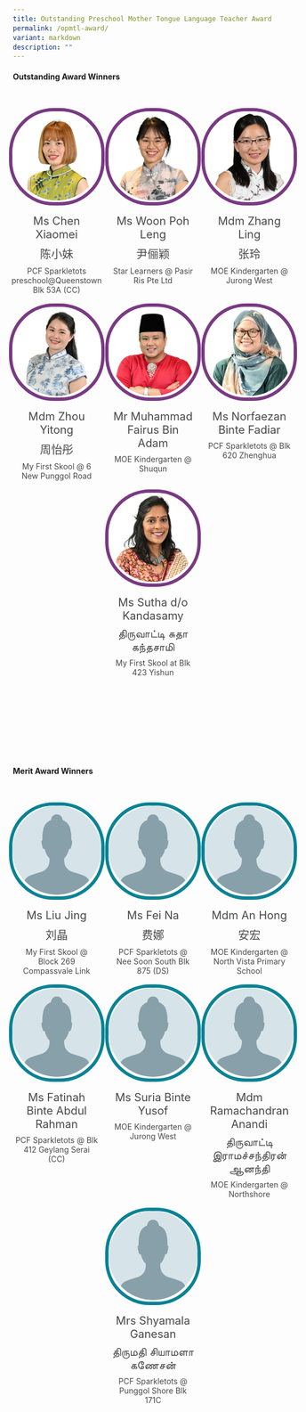 ```yaml
---
title: Outstanding Preschool Mother Tongue Language Teacher Award
permalink: /opmtl-award/
variant: markdown
description: ""
---
```

<style>
.entry-title{
  font-size: 2.25rem;
  font-weight: 700;
  margin-bottom: 2rem;
  text-align: center;
}
.entry-content p{
  text-align: justify;
}

.entry-title.supported-by{
  margin-bottom: 0;
  margin-top: 3rem;
}

.entry-content .buttons-container{
  align-items: center;
  column-gap: 1rem;
  display: flex;
  flex-wrap: wrap;
  justify-content: center;
}
.entry-content .buttons-container .btn-link{
  background-color: #7431e8;
  border-radius: 0.4rem;
  color: #fff;
  font-size: 1.5rem;
  margin-bottom: 1rem;
  padding: 15px 20px;
  text-align: center;
  text-decoration: none;
  width: 15rem;
}
.entry-content .buttons-container .btn-link:hover{
  background-color: lightgrey;
}

.entry-content.sharing-sessions{
  align-items: center;
  display: flex;
  flex-direction: column;
  row-gap: 1.5rem;
}
.entry-content.sharing-sessions .session-item{
  align-items: flex-start;
  background-color:#d84178;
  border-radius: 0.5rem;
  color: #ffffff;
  row-gap: 2rem;
  display: flex;
  font-size: 1.1rem;
  flex-direction: column;
  line-height: 1.2;
  justify-content: space-between;
  margin-bottom: 2rem;
  padding: 1rem;
  width: 100%;
}
.entry-content.sharing-sessions .session-item .lower-wrapper{
  display: flex;
  flex-direction: column;
  row-gap: 2rem;
  width: 100%;
}
.entry-content.sharing-sessions .session-item .session-link{
  border: 2px solid lightgrey;
  border-radius: 0.5rem;
  padding: 1rem;
  text-align: center;
}
.entry-content.sharing-sessions .session-item .session-link a{
  color: #ffffff;
}

.entry-content.sharing-sessions.malay-sessions .session-item{
  background-color: #a3c864;
}

.entry-content.sharing-sessions.tamil-sessions .session-item,
.entry-content.sharing-sessions.preschools-exhibitors .session-item{
  background-color: #9b4490;
}

.entry-content.sharing-sessions.english-sessions .session-item{
  background-color: #fa0;
}

.entry-content.sharing-sessions.primary-secondary-exhibitors .session-item{
  background-color: #a3c864;
}

.entry-content.sharing-sessions .session-item .session-link:hover{
  background-color: lightgrey;
}

.entry-content.sharing-session-item{
  font-size: 1.2rem;
}
.entry-content.sharing-session-item .sharing-sessions-nav{
  align-items: center;
  column-gap: 1rem;
  display: flex;
  flex-wrap: wrap;
  justify-content: space-between;
  padding-bottom: 1rem;
}
.entry-content.sharing-session-item .sharing-sessions-nav .inner-nav-wrapper{
  column-gap: 1rem;
  display: flex;
  flex: 2;
  flex-wrap: wrap;
  justify-content: flex-end;
  row-gap: 1rem;
}
.entry-content.sharing-session-item .sharing-sessions-nav .inner-nav-wrapper .nav-btn{
  background-color: #d84178;
  border-radius: 1rem;
  color: #fff;
  padding: 1rem 2rem;
  text-align: center;
  width: 100%;
}
.entry-content.sharing-session-item.malay-session .sharing-sessions-nav .inner-nav-wrapper .nav-btn{
  background-color: #a3c864;
}
.entry-content.sharing-session-item.tamil-session .sharing-sessions-nav .inner-nav-wrapper .nav-btn{
  background-color: #9b4490;
}
.entry-content.sharing-session-item.english-session .sharing-sessions-nav .inner-nav-wrapper .nav-btn{
  background-color: #fa0;
}
.entry-content.sharing-session-item .sharing-sessions-nav .inner-nav-wrapper .nav-btn:hover{
  background-color: lightgrey;
}
.entry-content.sharing-session-item .profile-wrapper{
  align-items: center;
  display: flex;
  flex-direction: row;
  column-gap: 2rem;
}
.entry-content.sharing-session-item .profile-wrapper > div{
  flex: 1;
}
.entry-content.sharing-session-item .profile-photo-container{
  align-items: center;
  column-gap: 1rem;
  display: flex;
  flex-wrap: wrap;
  justify-content: space-between;
  row-gap: 1rem;
}
.entry-content.sharing-session-item .profile-photo{
  align-items: center;
  column-gap: 2rem;
  display: flex;
  flex-wrap: wrap;
  justify-content: center;
  row-gap: 2rem;
  margin-bottom: 2rem;
}
.entry-content.sharing-session-item .profile-photo img{
  border-radius: 100px;
  width: 200px;
}
.entry-content.sharing-session-item.awardee-item .profile-photo img{
  border-radius: initial;
  width: 100%;
}
.entry-content.sharing-session-item .profile-name{
  font-weight: 700;
  margin-bottom: 3rem;
}
.entry-content.sharing-session-item h4{
  color: #d84178;
}
.entry-content.sharing-session-item.malay-session h4{
  color: #a3c864;
}
.entry-content.sharing-session-item.tamil-session h4{
  color: #9b4490;
}
.entry-content.sharing-session-item.english-session h4{
  color: #fa0;
}
.entry-content.sharing-session-item.awardee-item h3,
.entry-content.sharing-session-item.awardee-item h4{
  color: #4372d6;
}
.entry-content.sharing-session-item .section-wrapper{
  margin-bottom: 3rem;
}

.entry-content.awardees-container h4{
  font-weight: 700;
  margin-bottom: 3rem;
}
.entry-content.awardees-container a{
  text-decoration: none;
}
.entry-content.awardees-container .section-wrapper{
  margin-bottom: 10rem;
}
.entry-content.awardees-container .section-row{
  column-gap: 1rem;
  display: flex;
  flex-wrap: wrap;
  justify-content: space-around;
  margin-bottom: 1rem;
  row-gap: 1rem;
}
.entry-content.awardees-container .section-column{
  width: 30%;
}
.entry-content.awardees-container .awardee-wrapper{
  align-items: center;
  display: flex;
  flex-direction: column;
  justify-content: center;
  row-gap: 1rem;
}
.entry-content.awardees-container .awardee-wrapper .awardee-pic{
  width: 10rem;
}
.entry-content.awardees-container .awardee-wrapper .awardee-pic.outstanding-pic{
  border: 6px solid #793a83;
  border-radius: 5rem;
}
.entry-content.awardees-container .awardee-wrapper .awardee-pic.merit-pic{
  border: 6px solid #088394;
  border-radius: 5rem;
}
.entry-content.awardees-container .awardee-wrapper .awardee-pic.outstanding-pic img,
.entry-content.awardees-container .awardee-wrapper .awardee-pic.merit-pic img{
  border-radius: 5rem;
}
.entry-content.awardees-container .awardee-wrapper .awardee-profile{
  color: #484848;
  text-align: center;
}
.entry-content.awardees-container .awardee-wrapper .name-english{
  font-size: 1.25rem;
  margin-bottom: 0.5rem;
}
.entry-content.awardees-container .awardee-wrapper .name-chinese{
  font-size: 1.25rem;
  margin-bottom: 0.5rem;
}

.entry-content.sales-booth-container .tbl-row{
  color: #000;
  padding: 1rem;
}
.entry-content.sales-booth-container .tbl-row.header-row,
.entry-content.sales-booth-container .cell-header{
  color: #fff;
  font-weight: 700;
}
.entry-content.sales-booth-container .tbl-row.header-row{
  display: none;
}
.entry-content.sales-booth-container .tbl-row.odd-row{
  background-color: #d84178;
}
.entry-content.sales-booth-container .tbl-row.even-row{
  background-color: #d587a3;
}
.entry-content.sales-booth-container.lang-ml .tbl-row.odd-row{
  background-color: #a3c864;
}
.entry-content.sales-booth-container.lang-ml .tbl-row.even-row{
  background-color: #b5bfa3;
}
.entry-content.sales-booth-container.lang-tl .tbl-row.odd-row{
  background-color: #9b4490;
}
.entry-content.sales-booth-container.lang-tl .tbl-row.even-row{
  background-color: #977b93;
}

.entry-content.sales-booth-container .tbl-cell:not(:last-child){
  margin-bottom: 1rem;
}

.entry-content .btntop{
  position: fixed;
  float: right;
  bottom: 20px;
  right: 80px;
  z-index: 99;
  border: none;
  background-color: #3bb9ff;
  cursor: pointer;
  padding: 15px;
  border-radius: 4px;
  color: #fff;
  font-weight: 600;
}

.coming-soon{
  color: #7431e8;
  font-size: 2rem;
  font-weight: 700;
  margin-top: 3rem;
  text-align: center;
}

@media all and (min-width: 40rem ){
  .entry-content.sharing-sessions{
    align-items: flex-start;
    display: flex;
    flex-direction: column;
    row-gap: 1.5rem;
  }

  .entry-content.sharing-session-item .profile-wrapper > div{
    flex: 0 1 auto;
  }
  
  .entry-content.sharing-sessions .session-item .lower-wrapper{
    align-items: center;
    flex-direction: row;
    justify-content: space-between;
  }

  .entry-content.sharing-session-item .sharing-sessions-nav .inner-nav-wrapper .nav-btn{
    width: 45%;
  }

  .entry-content.sales-booth-container .tbl-wrapper{
    display: table;
  }
  .entry-content.sales-booth-container .tbl-row{
    display: table-row;
  }
  .entry-content.sales-booth-container .tbl-cell{
    display: table-cell;
    padding: 5px;
  }
  .entry-content.sales-booth-container .tbl-cell:first-child{
    width: 50%;
  }
  .entry-content.sales-booth-container .tbl-cell:not(:first-child){
    width: 24%;
  }
  .entry-content.sales-booth-container.lang-ml .tbl-cell:first-child,
  .entry-content.sales-booth-container.lang-ml .tbl-cell:last-child{
    width: 24%;
  }
  .entry-content.sales-booth-container.lang-ml .tbl-cell:nth-child(2){
    width: 50%;
  }
  .entry-content.sales-booth-container.lang-tl .tbl-cell:first-child{
    width: 15%;
  }
  .entry-content.sales-booth-container.lang-tl .tbl-cell:nth-child(2){
    width: 45%;
  }
  .entry-content.sales-booth-container.lang-tl .tbl-cell:nth-child(3),
  .entry-content.sales-booth-container.lang-tl .tbl-cell:last-child{
    width: 20%;
  }
  .entry-content.sales-booth-container .tbl-row.header-row{
    display: table-row;
  }
  .entry-content.sales-booth-container .cell-header{
    display: none;
  }
}
</style>

<div class="entry-content awardees-container">
  <div class="section-wrapper">
    <h4>Outstanding Award Winners</h4>
    <div class="section-row">
      <div class="section-column">
        <a href="/opmtl-award/outstanding-award-winners/chen-xiaomei/">
          <div class="awardee-wrapper">
            <div class="awardee-pic outstanding-pic">
              <img alt="Chen Xiaomei" src="/images/OPMTLPic/Outstanding/chen-xiaomei.jpg">
            </div>
            <div class="awardee-profile">
                <div class="name-english">Ms Chen Xiaomei</div>
                <div class="name-chinese">陈小妹</div>
                <div class="school">PCF Sparkletots preschool@Queenstown Blk 53A (CC)</div>
            </div>
          </div>
        </a>
      </div>
      <div class="section-column">
        <a href="/opmtl-award/outstanding-award-winners/woon-poh-leng/">
          <div class="awardee-wrapper">
            <div class="awardee-pic outstanding-pic">
              <img alt="Woon Poh Leng" src="/images/OPMTLPic/Outstanding/woon-poh-leng.jpg">
            </div>
            <div class="awardee-profile">
                <div class="name-english">Ms Woon Poh Leng</div>
                <div class="name-chinese">尹俪颖</div>
                <div class="school">Star Learners @ Pasir Ris Pte Ltd</div>
            </div>
          </div>
        </a>
      </div>
      <div class="section-column">
        <a href="/opmtl-award/outstanding-award-winners/zhang-ling/">
          <div class="awardee-wrapper">
            <div class="awardee-pic outstanding-pic">
              <img alt="Zhang Ling" src="/images/OPMTLPic/Outstanding/zhang-ling.jpg">
            </div>
            <div class="awardee-profile">
                <div class="name-english">Mdm Zhang Ling</div>
                <div class="name-chinese">张玲</div>
                <div class="school">MOE Kindergarten @ Jurong West</div>
            </div>
          </div>
        </a>
      </div>
    </div>
    <div class="section-row">
      <div class="section-column">
        <a href="/opmtl-award/outstanding-award-winners/zhou-yitong/">
          <div class="awardee-wrapper">
            <div class="awardee-pic outstanding-pic">
              <img alt="Zhou Yitong" src="/images/OPMTLPic/Outstanding/zhou-yitong.jpg">
            </div>
            <div class="awardee-profile">
                <div class="name-english">Mdm Zhou Yitong</div>
                <div class="name-chinese">周怡彤</div>
                <div class="school">My First Skool @ 6 New Punggol Road</div>
            </div>
          </div>
        </a>
      </div>
      <div class="section-column">
        <a href="/opmtl-award/outstanding-award-winners/muhammad-fairus-bin-adam/">
          <div class="awardee-wrapper">
            <div class="awardee-pic outstanding-pic">
              <img alt="Muhammad Fairus Bin Adam" src="/images/OPMTLPic/Outstanding/muhammad-fairus-bin-adam.jpg">
            </div>
            <div class="awardee-profile">
                <div class="name-english">Mr Muhammad Fairus Bin Adam</div>
                <div class="school">MOE Kindergarten @ Shuqun</div>
            </div>
          </div>
        </a>
      </div>
      <div class="section-column">
        <a href="/opmtl-award/outstanding-award-winners/norfaezan-binte-fadiar/">
          <div class="awardee-wrapper">
            <div class="awardee-pic outstanding-pic">
              <img alt="Norfaezan Binte Fadiar" src="/images/OPMTLPic/Outstanding/norfaezan-binte-fadiar.jpg">
            </div>
            <div class="awardee-profile">
                <div class="name-english">Ms Norfaezan Binte Fadiar</div>
                <div class="school">PCF Sparkletots @ Blk 620 Zhenghua</div>
            </div>
          </div>
        </a>
      </div>
    </div>
    <div class="section-row">
      <div class="section-column">
        <a href="/opmtl-award/outstanding-award-winners/sutha-kandasamy/">
          <div class="awardee-wrapper">
            <div class="awardee-pic outstanding-pic">
              <img alt="Sutha d/o Kandasamy" src="/images/OPMTLPic/Outstanding/sutha-do-kandasamy.jpg">
            </div>
            <div class="awardee-profile">
                <div class="name-english">Ms Sutha d/o Kandasamy</div>
                <div class="name-chinese">திருவாட்டி சுதா கந்தசாமி</div>
                <div class="school">My First Skool at Blk 423 Yishun</div>
            </div>
          </div>
        </a>
      </div>
    </div>
  </div>

  <div class="section-wrapper">
    <h4>Merit Award Winners</h4>
    <div class="section-row">
      <div class="section-column">
        <div class="awardee-wrapper">
          <div class="awardee-pic merit-pic">
            <img alt="Liu Jing" src="/images/OPMTLPic/Merit/profile-placeholder.png">
          </div>
          <div class="awardee-profile">
              <div class="name-english">Ms Liu Jing</div>
              <div class="name-chinese">刘晶</div>
              <div class="school">My First Skool @ Block 269 Compassvale Link</div>
          </div>
        </div>
      </div>
      <div class="section-column">
        <div class="awardee-wrapper">
          <div class="awardee-pic merit-pic">
            <img alt="Fei Na" src="/images/OPMTLPic/Merit/profile-placeholder.png">
          </div>
          <div class="awardee-profile">
              <div class="name-english">Ms Fei Na</div>
              <div class="name-chinese">费娜</div>
              <div class="school">PCF Sparkletots @ Nee Soon South Blk 875 (DS)</div>
          </div>
        </div>
      </div>
      <div class="section-column">
        <div class="awardee-wrapper">
          <div class="awardee-pic merit-pic">
            <img alt="An Hong" src="/images/OPMTLPic/Merit/profile-placeholder.png">
          </div>
          <div class="awardee-profile">
              <div class="name-english">Mdm An Hong</div>
              <div class="name-chinese">安宏</div>
              <div class="school">MOE Kindergarten @ North Vista Primary School</div>
          </div>
        </div>
      </div>
    </div>
    <div class="section-row">
      <div class="section-column">
        <div class="awardee-wrapper">
          <div class="awardee-pic merit-pic">
            <img alt="Fatinah Binte Abdul Rahman" src="/images/OPMTLPic/Merit/profile-placeholder.png">
          </div>
          <div class="awardee-profile">
              <div class="name-english">Ms Fatinah Binte Abdul Rahman</div>
              <div class="school">PCF Sparkletots @ Blk 412 Geylang Serai (CC)</div>
          </div>
        </div>
      </div>
      <div class="section-column">
        <div class="awardee-wrapper">
          <div class="awardee-pic merit-pic">
            <img alt="Suria Binte Yusof" src="/images/OPMTLPic/Merit/profile-placeholder.png">
          </div>
          <div class="awardee-profile">
              <div class="name-english">Ms Suria Binte Yusof</div>
              <div class="school">MOE Kindergarten @ Jurong West</div>
          </div>
        </div>
      </div>
      <div class="section-column">
        <div class="awardee-wrapper">
          <div class="awardee-pic merit-pic">
            <img alt="Ramachandran Anandi" src="/images/OPMTLPic/Merit/profile-placeholder.png">
          </div>
          <div class="awardee-profile">
              <div class="name-english">Mdm Ramachandran Anandi</div>
              <div class="name-chinese">திருவாட்டி இராமச்சந்திரன் ஆனந்தி</div>
              <div class="school">MOE Kindergarten @ Northshore</div>
          </div>
        </div>
      </div>
    </div>
    <div class="section-row">
      <div class="section-column">
        <div class="awardee-wrapper">
          <div class="awardee-pic merit-pic">
            <img alt="Shyamala Ganesan" src="/images/OPMTLPic/Merit/profile-placeholder.png">
          </div>
          <div class="awardee-profile">
              <div class="name-english">Mrs Shyamala Ganesan</div>
              <div class="name-chinese">திருமதி சியாமளா கணேசன்</div>
              <div class="school">PCF Sparkletots @ Punggol Shore Blk 171C</div>
          </div>
        </div>
      </div>
    </div>
  </div>
</div>